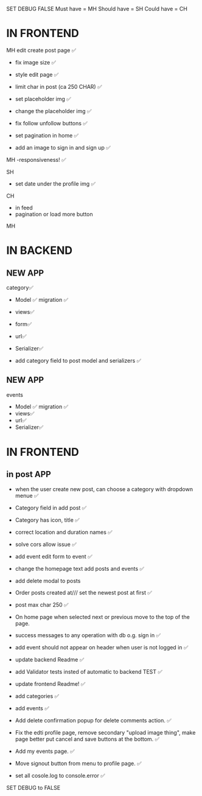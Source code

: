SET DEBUG FALSE
Must have = MH   Should have = SH    Could have = CH 
# IN FRONTEND 
MH
edit create post page ✅
- fix image size ✅
- style edit page ✅
- limit char in post (ca 250 CHAR) ✅
- set placeholder img ✅
- change the placeholder img ✅

- fix follow unfollow buttons ✅
- set pagination in home ✅
- add an image to sign in and sign up  ✅

MH
-responsiveness! ✅

SH
- set date under the profile img ✅



CH
- in feed 
- pagination or load more button

MH
# IN BACKEND 
## NEW APP 
 category✅
- Model ✅
migration ✅
- views✅
- form✅
- url✅
- Serializer✅

- add category field to post model and serializers ✅

## NEW APP 
events
- Model ✅
migration ✅
- views✅
- url✅
- Serializer✅

# IN FRONTEND 
## in post APP
- when the user create new post, can choose a category with dropdown menue ✅
- Category field in add post ✅
- Category has icon, title ✅
- correct location and duration names ✅

- solve cors allow issue ✅

- add event edit form to event ✅

- change the homepage text add posts and events ✅  
- add delete modal to posts
- Order posts created at/// set the newest post at first ✅
- post max char 250  ✅
- On home page when selected next or previous move to the top of the page.
- success messages to any operation with db o.g. sign in ✅ 
- add event should not appear on header when user is not logged in ✅ 


- update backend Readme  ✅  
- add Validator tests insted of automatic to backend TEST ✅  
- update frontend Readme! ✅
- add categories ✅
- add events ✅



- Add delete confirmation popup for delete comments action.  ✅  
- Fix the edti profile page, remove secondary "upload image thing", make page better put cancel and save buttons at the bottom.  ✅  
- Add my events page. ✅ 
- Move signout button from menu to profile page. ✅ 

- set all cosole.log to console.error ✅

SET DEBUG to FALSE